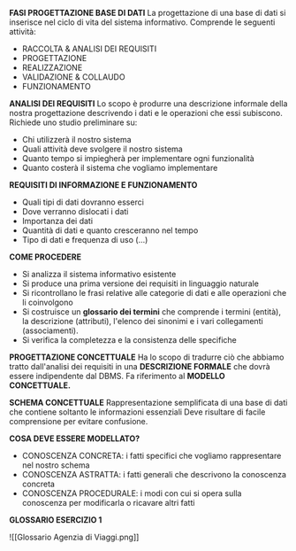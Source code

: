 **FASI PROGETTAZIONE BASE DI DATI**
La progettazione di una base di dati si inserisce nel ciclo di vita del sistema informativo.
Comprende le seguenti attività:
- RACCOLTA & ANALISI DEI REQUISITI
- PROGETTAZIONE
- REALIZZAZIONE
- VALIDAZIONE & COLLAUDO
- FUNZIONAMENTO

**ANALISI DEI REQUISITI**
Lo scopo è produrre una descrizione informale della nostra progettazione descrivendo i dati e le operazioni che essi subiscono.
Richiede uno studio preliminare su:
- Chi utilizzerà il nostro sistema
- Quali attività deve svolgere il nostro sistema
- Quanto tempo si impiegherà per implementare ogni funzionalità
- Quanto costerà il sistema che vogliamo implementare

**REQUISITI DI INFORMAZIONE E FUNZIONAMENTO**
- Quali tipi di dati dovranno esserci
- Dove verranno dislocati i dati
- Importanza dei dati
- Quantità di dati e quanto cresceranno nel tempo
- Tipo di dati e frequenza di uso (...)

**COME PROCEDERE**
- Si analizza il sistema informativo esistente
- Si produce una prima versione dei requisiti in linguaggio naturale
- Si ricontrollano le frasi relative alle categorie di dati e alle operazioni che li coinvolgono
- Si costruisce un **glossario dei termini** che comprende i termini (entità), la descrizione (attributi), l'elenco dei sinonimi e i vari collegamenti (associamenti).
- Si verifica la completezza e la consistenza delle specifiche

**PROGETTAZIONE CONCETTUALE**
Ha lo scopo di tradurre ciò che abbiamo tratto dall'analisi dei requisiti in una **DESCRIZIONE FORMALE** che dovrà essere indipendente dal DBMS. Fa riferimento al **MODELLO CONCETTUALE.**

**SCHEMA CONCETTUALE**
Rappresentazione semplificata di una base di dati che contiene soltanto le informazioni essenziali
Deve risultare di facile comprensione per evitare confusione.

**COSA DEVE ESSERE MODELLATO?**
- CONOSCENZA CONCRETA: i fatti specifici che vogliamo rappresentare nel nostro schema
- CONOSCENZA ASTRATTA: i fatti generali che descrivono la conoscenza concreta
- CONOSCENZA PROCEDURALE: i modi con cui si opera sulla conoscenza per modificarla o ricavare altri fatti

**GLOSSARIO ESERCIZIO 1**

![[Glossario Agenzia di Viaggi.png]]


